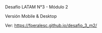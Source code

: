 Desafío LATAM N°3 - Módulo 2

Versión Mobile & Desktop

Ver: https://fperalesc.github.io/desafio_3_m2/
